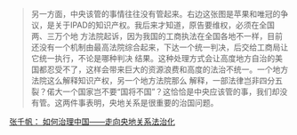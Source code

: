 >另一方面，中央该管的事情往往没有管起来。右边这张图是苹果和唯冠的争议，是关于IPAD的知识产权。我后来才知道，原告要维权，必须在全国两、三万个地 方法院起诉，因为我国的工商执法在全国各地不一样，目前还没有一个机制由最高法院综合起来，下达一个统一判决，后交给工商局让它统一执行，不论是哪种判决 结果。这种处理方式会让高度地方自治的美国都忍受不了，这样会带来巨大的资源浪费和高度的法治不统一。一个地方法院这么解释知识产权，另一个地方法院那么 解释，一部法律岂非四分五裂？偌大一个国家岂不要“国将不国”？这恰恰是中央应该管的事，我们却没有管。这两件事表明，央地关系是很重要的治国问题。  


[张千帆： 如何治理中国——走向央地关系法治化](http://www.21ccom.net/articles/zgyj/xzmj/article_2012050458988.html )